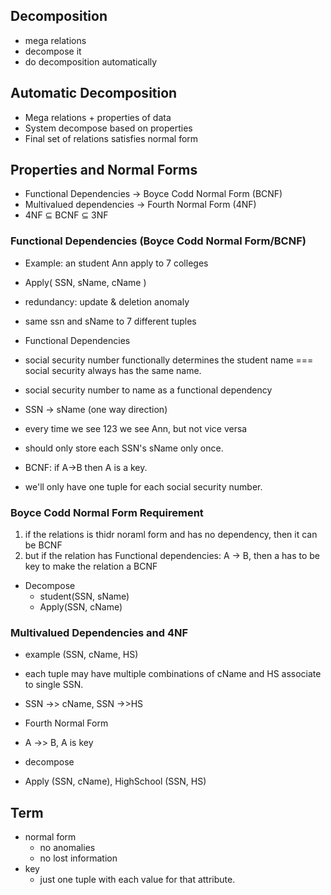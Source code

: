 ## Decomposition
* mega relations
* decompose it
* do decomposition automatically

## Automatic Decomposition
* Mega relations + properties of data
* System decompose based on properties
* Final set of relations satisfies normal form



## Properties and Normal Forms
* Functional Dependencies -> Boyce Codd Normal Form (BCNF)
* Multivalued dependencies -> Fourth Normal Form (4NF)
* 4NF ⊆ BCNF ⊆ 3NF


### Functional Dependencies (Boyce Codd Normal Form/BCNF)
* Example: an student Ann apply to 7 colleges
 * Apply( SSN, sName, cName )
  * redundancy: update & deletion anomaly
  * same ssn and sName to 7 different tuples

* Functional Dependencies
 * social security number functionally determines the student name === social security always has the same name.
 * social security number to name as a functional dependency
 * SSN -> sName (one way direction)
  * every time we see 123 we see Ann, but not vice versa
 * should only store each SSN's sName only once.
 * BCNF: if A->B then A is a key.
  * we'll only have one tuple for each social security number.

### Boyce Codd Normal Form Requirement
 1. if the relations is thidr noraml form and has no dependency, then it can be BCNF
 2. but if the relation has Functional dependencies: A -> B, then a has to be key to make the relation a BCNF

* Decompose
  * student(SSN, sName)
  * Apply(SSN, cName)

### Multivalued Dependencies and 4NF
 * example (SSN, cName, HS)
  * each tuple may have multiple combinations of cName and HS associate to single SSN.
  * SSN ->> cName, SSN ->>HS

 * Fourth Normal Form
  * A ->> B, A is key

 * decompose
  * Apply (SSN, cName), HighSchool (SSN, HS)


## Term
* normal form
  * no anomalies
  * no lost information
* key
  * just one tuple with each value for that attribute.

